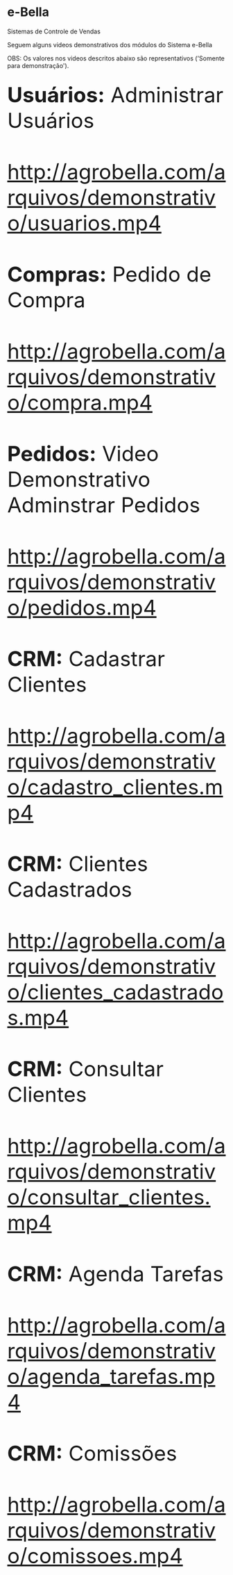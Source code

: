 # e-Bella
 Sistemas de Controle de Vendas
 
 Seguem alguns videos demonstrativos dos módulos do Sistema e-Bella
 
 OBS: Os valores nos videos descritos abaixo são representativos ('Somente para demonstração').
 
 ##

<font size="9px">
<b>Usuários:</b> Administrar Usuários
<br><br>
<a href="http://agrobella.com/arquivos/demonstrativo/usuarios.mp4" target="_blank">http://agrobella.com/arquivos/demonstrativo/usuarios.mp4</a>
<br><br> 
<b>Compras:</b> Pedido de Compra
<br><br>
<a href="http://agrobella.com/arquivos/demonstrativo/compra.mp4" target="_blank">http://agrobella.com/arquivos/demonstrativo/compra.mp4</a>
<br><br>
<b>Pedidos:</b> Video Demonstrativo Adminstrar Pedidos
<br><br>
<a href="http://agrobella.com/arquivos/demonstrativo/pedidos.mp4" target="_blank">http://agrobella.com/arquivos/demonstrativo/pedidos.mp4</a>
<br><br> 
<b>CRM:</b> Cadastrar Clientes
<br><br>
<a href="http://agrobella.com/arquivos/demonstrativo/cadastro_clientes.mp4" target="_blank">http://agrobella.com/arquivos/demonstrativo/cadastro_clientes.mp4</a>
<br><br> 
<b>CRM:</b> Clientes Cadastrados
<br><br>
<a href="http://agrobella.com/arquivos/demonstrativo/clientes_cadastrados.mp4" target="_blank">http://agrobella.com/arquivos/demonstrativo/clientes_cadastrados.mp4</a>
<br><br>
<b>CRM:</b> Consultar Clientes
<br><br>
<a href="http://agrobella.com/arquivos/demonstrativo/consultar_clientes.mp4" target="_blank">http://agrobella.com/arquivos/demonstrativo/consultar_clientes.mp4</a>
<br><br> 
<b>CRM:</b> Agenda Tarefas
<br><br>
<a href="http://agrobella.com/arquivos/demonstrativo/agenda_tarefas.mp4" target="_blank">http://agrobella.com/arquivos/demonstrativo/agenda_tarefas.mp4</a>
<br><br> 
<b>CRM:</b> Comissões
<br><br>
<a href="http://agrobella.com/arquivos/demonstrativo/comissoes.mp4" target="_blank">http://agrobella.com/arquivos/demonstrativo/comissoes.mp4</a>
<br><br>  
</font> 
